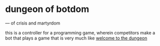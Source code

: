 # dungeon of botdom
— of crisis and martyrdom

this is a controller for a programming game, wherein competitors make a bot that plays a game that is very much like [welcome to the dungeon](https://boardgamegeek.com/boardgame/150312/welcome-dungeon)
